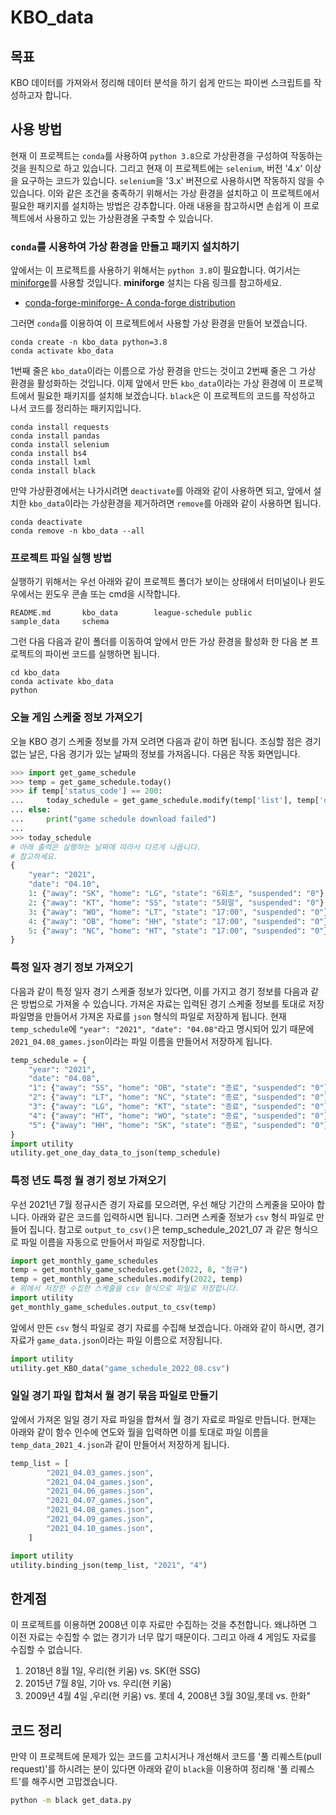 # KBO_data

## 목표

KBO 데이터를 가져와서 정리해 데이터 분석을 하기 쉽게 만드는 파이썬 스크립트를 작성하고자 합니다.

## 사용 방법

현재 이 프로젝트는 `conda`를 사용하여 `python 3.8`으로 가상환경을 구성하여 작동하는 것을 원칙으로 하고 있습니다. 그리고 현재 이 프로젝트에는 `selenium`, 버전 '4.x' 이상을 요구하는 코드가 있습니다. `selenium`을 '3.x' 버젼으로 사용하시면 작동하지 않을 수 있습니다. 이와 같은 조건을 충족하기 위해서는 가상 환경을 설치하고 이 프로젝트에서 필요한 패키지를 설치하는 방법은 강추합니다. 아래 내용을 참고하시면 손쉽게 이 프로젝트에서 사용하고 있는 가상환경올 구축할 수 있습니다.

### `conda`를 시용하여 가상 환경을 만들고 패키지 설치하기

앞에서는 이 프로젝트를 사용하기 위해서는 `python 3.8`이 필요합니다. 여기서는 [miniforge](https://github.com/conda-forge/miniforge)를 사용할 것입니다. **miniforge** 설치는 다음 링크를 참고하세요.

- [conda-forge-miniforge- A conda-forge distribution](https://github.com/conda-forge/miniforge#download)

그러면 `conda`를 이용하여 이 프로젝트에서 사용할 가상 환경을 만들어 보겠습니다.

```console
conda create -n kbo_data python=3.8
conda activate kbo_data
```

1번째 줄은 `kbo_data`이라는 이름으로 가상 환경을 만드는 것이고 2번째 줄은 그 가상 환경을 활성화하는 것입니다. 이제 앞에서 만든 `kbo_data`이라는 가상 환경에 이 프로젝트에서 필요한 패키지를 설치해 보겠습니다. `black`은 이 프로젝트의 코드를 작성하고 나서 코드를 정리하는 패키지입니다.

```console
conda install requests
conda install pandas
conda install selenium
conda install bs4
conda install lxml
conda install black
```

만약 가상환경에서는 나가시려면 `deactivate`를 아래와 같이 사용하면 되고, 앞에서 설치한 `kbo_data`이라는 가상환경을 제거하려면 `remove`를 아래와 같이 사용하면 됩니다.

```console
conda deactivate
conda remove -n kbo_data --all
```

### 프로젝트 파일 실행 방법

실행하기 위해서는 우선 아래와 같이 프로젝트 폴더가 보이는 상태에서 터미널이나 윈도우에서는 윈도우 콘솔 또는 cmd을 시작합니다.

```console
README.md       kbo_data        league-schedule public          sample_data     schema
```

그런 다음 다음과 같이 폴더를 이동하여 앞에서 만든 가상 환경을 활성화 한 다음 본 프로젝트의 파이썬 코드를 실행하면 됩니다.

```console
cd kbo_data
conda activate kbo_data
python
```

### 오늘 게임 스케줄 정보 가져오기

오늘 KBO 경기 스케줄 정보를 가져 오려면 다음과 같이 하면 됩니다. 조심할 점은 경기 없는 날은, 다음 경기가 있는 날짜의 정보를 가져옵니다. 다음은 작동 화면입니다.

```python
>>> import get_game_schedule
>>> temp = get_game_schedule.today()
>>> if temp['status_code'] == 200:
...     today_schedule = get_game_schedule.modify(temp['list'], temp['date'])
... else:
...     print("game schedule download failed")
... 
>>> today_schedule
# 아래 출력은 실행하는 날짜에 따라서 다르게 나옵니다.
# 참고하세요.
{
    "year": "2021",
    "date": "04.10",
    1: {"away": "SK", "home": "LG", "state": "6회초", "suspended": "0"},
    2: {"away": "KT", "home": "SS", "state": "5회말", "suspended": "0"},
    3: {"away": "WO", "home": "LT", "state": "17:00", "suspended": "0"},
    4: {"away": "OB", "home": "HH", "state": "17:00", "suspended": "0"},
    5: {"away": "NC", "home": "HT", "state": "17:00", "suspended": "0"},
}
```

### 특정 일자 경기 정보 가져오기

다음과 같이 특정 일자 경기 스케줄 정보가 있다면, 이를 가지고 경기 정보를 다음과 같은 방법으로 가져올 수 있습니다. 가져온 자료는 입력된 경기 스케줄 정보를 토대로 저장 파일명을 만들어서 가져온 자료를 `json` 형식의 파일로 저장하게 됩니다. 현재 `temp_schedule`에 `"year": "2021", "date": "04.08"`라고 명시되어 있기 때문에 `2021_04.08_games.json`이라는 파일 이름을 만들어서 저장하게 됩니다.

```python
temp_schedule = {
    "year": "2021",
    "date": "04.08",
    "1": {"away": "SS", "home": "OB", "state": "종료", "suspended": "0"},
    "2": {"away": "LT", "home": "NC", "state": "종료", "suspended": "0"},
    "3": {"away": "LG", "home": "KT", "state": "종료", "suspended": "0"},
    "4": {"away": "HT", "home": "WO", "state": "종료", "suspended": "0"},
    "5": {"away": "HH", "home": "SK", "state": "종료", "suspended": "0"},
}
import utility
utility.get_one_day_data_to_json(temp_schedule)
```

### 특정 년도 특정 월 경기 정보 가져오기

우선 2021년 7월 정규시즌 경기 자료를 모으려면, 우선 해당 기간의 스케줄을 모아야 합니다. 아래와 같은 코드를 입력하시면 됩니다. 그러면 스케줄 정보가 `csv` 형식 파일로 만들어 집니다. 참고로 `output_to_csv()`은 temp_schedule_2021_07 과 같은 형식으로 파일 이름을 자동으로 만들어서 파일로 저장합니다.

```python
import get_monthly_game_schedules
temp = get_monthly_game_schedules.get(2022, 8, "정규")
temp = get_monthly_game_schedules.modify(2022, temp)
# 위에서 저장한 수집한 스케줄을 csv 형식으로 파일로 저장합니다.
import utility
get_monthly_game_schedules.output_to_csv(temp)
```

앞에서 만든 `csv` 형식 파일로 경기 자료를 수집해 보겠습니다. 아래와 같이 하시면, 경기 자료가 `game_data.json`이라는 파일 이름으로 저장됩니다.

```python
import utility
utility.get_KBO_data("game_schedule_2022_08.csv")
```

### 일일 경기 파일 합쳐서 월 경기 묶음 파일로 만들기

앞에서 가져온 일일 경기 자료 파일을 합쳐서 월 경기 자료로 파일로 만듭니다. 현재는 아래와 같이 함수 인수에 연도와 월을 입력하면 이를 토대로 파일 이름을 `temp_data_2021_4.json`과 같이 만들어서 저장하게 됩니다.

```python
temp_list = [
        "2021_04.03_games.json",
        "2021_04.04_games.json",
        "2021_04.06_games.json",
        "2021_04.07_games.json",
        "2021_04.08_games.json",
        "2021_04.09_games.json",
        "2021_04.10_games.json",
    ]

import utility
utility.binding_json(temp_list, "2021", "4")
```

## 한계점

이 프로젝트를 이용하면 2008년 이후 자료만 수집하는 것을 추천합니다. 왜냐하면 그 이전 자료는 수집할 수 없는 경기가 너무 많기 때문이다. 그리고 아래 4 게임도 자료를 수집할 수 없습니다.

1. 2018년 8월 1일, 우리(현 키움) vs. SK(현 SSG)
2. 2015년 7월 8일, 기아 vs. 우리(현 키움)
3. 2009년 4월 4일 ,우리(현 키움) vs. 롯데
4, 2008년 3월 30일,롯데 vs. 한화"

## 코드 정리

만약 이 프로젝트에 문제가 있는 코드를 고치시거나 개선해서 코드를 '풀 리퀘스트(pull request)'를 하시려는 분이 있다면 아래와 같이 `black`을 이용하여 정리해 '풀 리퀘스트'를 해주시면 고맙겠습니다.

```bash
python -m black get_data.py
```
